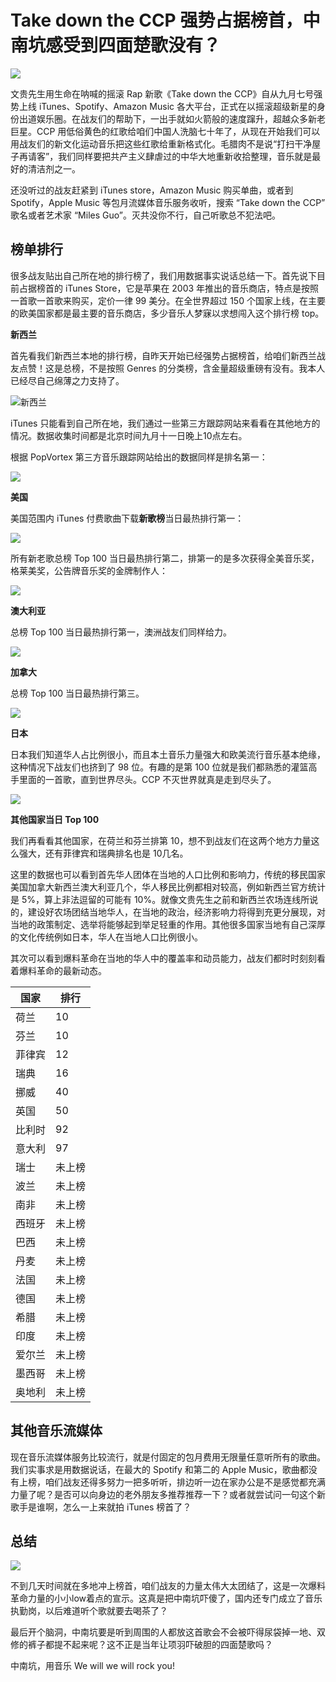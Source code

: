 # Take down the CCP 强势占据榜首，中南坑感受到四面楚歌没有？

![](../images/take-down-ccp-cover.png)

文贵先生用生命在呐喊的摇滚 Rap 新歌《Take down the CCP》自从九月七号强势上线 iTunes、Spotify、Amazon Music 各大平台，正式在以摇滚超级新星的身份出道娱乐圈。在战友们的帮助下，一出手就如火箭般的速度蹿升，超越众多新老巨星。CCP 用低俗黄色的红歌给咱们中国人洗脑七十年了，从现在开始我们可以用战友们的新文化运动音乐把这些红歌给重新格式化。毛腊肉不是说“打扫干净屋子再请客”，我们同样要把共产主义肆虐过的中华大地重新收拾整理，音乐就是最好的清洁剂之一。

还没听过的战友赶紧到 iTunes store，Amazon Music 购买单曲，或者到 Spotify，Apple Music 等包月流媒体音乐服务收听，搜索 “Take down the CCP” 歌名或者艺术家 “Miles Guo”。灭共没你不行，自己听歌总不犯法吧。

## 榜单排行

很多战友贴出自己所在地的排行榜了，我们用数据事实说话总结一下。首先说下目前占据榜首的 iTunes Store，它是苹果在 2003 年推出的音乐商店，特点是按照一首歌一首歌来购买，定价一律 99 美分。在全世界超过 150 个国家上线，在主要的欧美国家都是最主要的音乐商店，多少音乐人梦寐以求想闯入这个排行榜 top。

**新西兰**

首先看我们新西兰本地的排行榜，自昨天开始已经强势占据榜首，给咱们新西兰战友点赞！这是总榜，不是按照 Genres 的分类榜，含金量超级重磅有没有。我本人已经尽自己绵薄之力支持了。

![新西兰](../images/new-zealand.PNG)

iTunes 只能看到自己所在地，我们通过一些第三方跟踪网站来看看在其他地方的情况。数据收集时间都是北京时间九月十一日晚上10点左右。

根据 PopVortex 第三方音乐跟踪网站给出的数据同样是排名第一：

![](../images/pv-nz.png)

**美国**

美国范围内 iTunes 付费歌曲下载**新歌榜**当日最热排行第一：

![](../images/pv-new.png)

所有新老歌总榜 Top 100 当日最热排行第二，排第一的是多次获得全美音乐奖，格莱美奖，公告牌音乐奖的金牌制作人：

![](../images/pv-all.png)

**澳大利亚**

总榜 Top 100 当日最热排行第一，澳洲战友们同样给力。

![](../images/pv-au.png)

**加拿大**

总榜 Top 100 当日最热排行第三。

![](../images/pv-canada.png)

**日本**

日本我们知道华人占比例很小，而且本土音乐力量强大和欧美流行音乐基本绝缘，这种情况下战友们也挤到了 98 位。有趣的是第 100 位就是我们都熟悉的灌篮高手里面的一首歌，直到世界尽头。CCP 不灭世界就真是走到尽头了。

![](../images/pv-jp.png)

**其他国家当日 Top 100**

我们再看看其他国家，在荷兰和芬兰排第 10，想不到战友们在这两个地方力量这么强大，还有菲律宾和瑞典排名也是 10几名。

这里的数据也可以看到首先华人团体在当地的人口比例和影响力，传统的移民国家美国加拿大新西兰澳大利亚几个，华人移民比例都相对较高，例如新西兰官方统计是 5%，算上非法逗留的可能有 10%。就像文贵先生之前和新西兰农场连线所说的，建设好农场团结当地华人，在当地的政治，经济影响力将得到充更分展现，对当地的政策制定、选举将能够起到举足轻重的作用。其他很多国家当地有自己深厚的文化传统例如日本，华人在当地人口比例很小。

其次可以看到爆料革命在当地的华人中的覆盖率和动员能力，战友们都时时刻刻看着爆料革命的最新动态。

国家 | 排行
------------ | -------------
荷兰 | 10
芬兰  |  10
菲律宾  |  12
瑞典  |  16
挪威  |  40
英国  |  50
比利时  |  92
意大利  |  97
瑞士  |  未上榜
波兰  |  未上榜
南非  |  未上榜
西班牙  |  未上榜
巴西  |  未上榜
丹麦  |  未上榜
法国  |  未上榜
德国  |  未上榜
希腊  |  未上榜
印度  |  未上榜
爱尔兰  |  未上榜
墨西哥  |  未上榜
奥地利  |  未上榜


## 其他音乐流媒体

现在音乐流媒体服务比较流行，就是付固定的包月费用无限量任意听所有的歌曲。我们实事求是用数据说话，在最大的 Spotify 和第二的 Apple Music，歌曲都没有上榜，咱们战友还得多努力一把多听听，排边听一边在家办公是不是感觉都充满力量了呢？是否可以向身边的老外朋友多推荐推荐一下？或者就尝试问一句这个新歌手是谁啊，怎么一上来就拍 iTunes 榜首了？

## 总结

![](../images/music-police.jpeg)

不到几天时间就在多地冲上榜首，咱们战友的力量太伟大太团结了，这是一次爆料革命力量的小小low着点的宣示。这真是把中南坑吓傻了，国内还专门成立了音乐执勤岗，以后难道听个歌就要去喝茶了？

最后开个脑洞，中南坑要是听到周围的人都放这首歌会不会被吓得尿袋掉一地、双修的裤子都提不起来呢？这不正是当年让项羽吓破胆的四面楚歌吗？

中南坑，用音乐 We will we will rock you!
